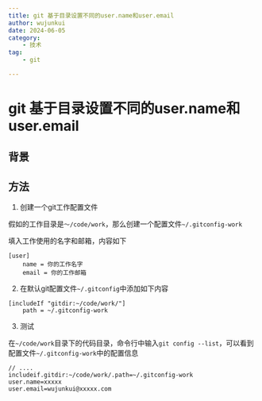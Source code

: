 ```yaml
---
title: git 基于目录设置不同的user.name和user.email
author: wujunkui
date: 2024-06-05
category:
    - 技术
tag:
    - git

---
```


# git 基于目录设置不同的user.name和user.email

## 背景

## 方法

1. 创建一个git工作配置文件

假如的工作目录是`～/code/work`，那么创建一个配置文件`~/.gitconfig-work`

填入工作使用的名字和邮箱，内容如下

```
[user]
    name = 你的工作名字
    email = 你的工作邮箱
```

2. 在默认git配置文件`~/.gitconfig`中添加如下内容

```
[includeIf "gitdir:~/code/work/"]
    path = ~/.gitconfig-work       
```

3. 测试

在`~/code/work`目录下的代码目录，命令行中输入`git config --list`，可以看到配置文件`~/.gitconfig-work`中的配置信息

```
// ....
includeif.gitdir:~/code/work/.path=~/.gitconfig-work
user.name=xxxxx
user.email=wujunkui@xxxxx.com
```


